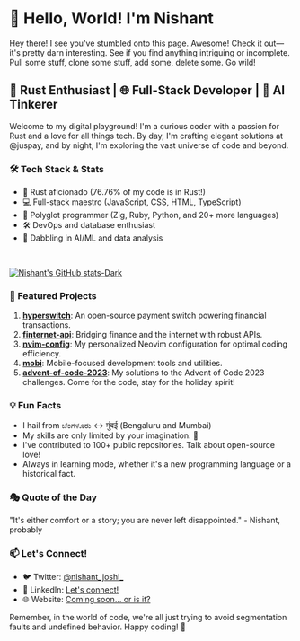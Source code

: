 # 👋 Hello, World! I'm Nishant

Hey there! I see you've stumbled onto this page. Awesome! Check it out—it's pretty darn interesting. See if you find anything intriguing or incomplete. Pull some stuff, clone some stuff, add some, delete some. Go wild!

## 🚀 Rust Enthusiast | 🌐 Full-Stack Developer | 🧠 AI Tinkerer

Welcome to my digital playground! I'm a curious coder with a passion for Rust and a love for all things tech. By day, I'm crafting elegant solutions at @juspay, and by night, I'm exploring the vast universe of code and beyond.

### 🛠 Tech Stack & Stats

- 🦀 Rust aficionado (76.76% of my code is in Rust!)
- 💻  Full-stack maestro (JavaScript, CSS, HTML, TypeScript)
- 🧪 Polyglot programmer (Zig, Ruby, Python, and 20+ more languages)
- 🛠 DevOps and database enthusiast
- 🧠 Dabbling in AI/ML and data analysis


<br>

[![Nishant's GitHub stats-Dark](https://github-readme-stats.vercel.app/api?username=NishantJoshi00&rank_icon=github&theme=dark#gh-dark-mode-only)](https://github.com/NishantJoshi00)


### 🌟 Featured Projects

1. **[hyperswitch](https://github.com/juspay/hyperswitch)**: An open-source payment switch powering financial transactions.
2. **[finternet-api](https://github.com/NishantJoshi00/finternet-api)**: Bridging finance and the internet with robust APIs.
3. **[nvim-config](https://github.com/NishantJoshi00/nvim-config)**: My personalized Neovim configuration for optimal coding efficiency.
4. **[mobi](https://github.com/NishantJoshi00/mobi)**: Mobile-focused development tools and utilities.
5. **[advent-of-code-2023](https://github.com/NishantJoshi00/advent-of-code-2023)**: My solutions to the Advent of Code 2023 challenges. Come for the code, stay for the holiday spirit!

### 💡 Fun Facts

- I hail from ಬೆಂಗಳೂರು <-> मुंबई (Bengaluru and Mumbai)
- My skills are only limited by your imagination. 🚀
- I've contributed to 100+ public repositories. Talk about open-source love!
- Always in learning mode, whether it's a new programming language or a historical fact.

### 🎭 Quote of the Day

"It's either comfort or a story; you are never left disappointed." - Nishant, probably

### 📫 Let's Connect!

- 🐦 Twitter: [@nishant_joshi_](https://x.com/nishantjosh)
- 💼 LinkedIn: [Let's connect!](https://www.linkedin.com/in/joshi-nishant)
- 🌐 Website: [Coming soon... or is it?](https://nishantjoshi00.github.io/)

Remember, in the world of code, we're all just trying to avoid segmentation faults and undefined behavior. Happy coding! 🎉
